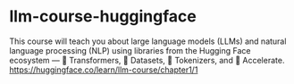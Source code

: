 # llm-course-huggingface
This course will teach you about large language models (LLMs) and natural language processing (NLP) using libraries from the Hugging Face ecosystem — 🤗 Transformers, 🤗 Datasets, 🤗 Tokenizers, and 🤗 Accelerate.     https://huggingface.co/learn/llm-course/chapter1/1
